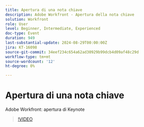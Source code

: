 ```yaml
---
title: Apertura di una nota chiave
description: Adobe Workfront - Apertura della nota chiave
solution: Workfront
role: User
level: Beginner, Intermediate, Experienced
doc-type: Event
duration: 949
last-substantial-update: 2024-08-29T00:00:00Z
jira: KT-16098
source-git-commit: 34eef234c654a62ad30929b99dcb4d09af48c29d
workflow-type: tm+mt
source-wordcount: '12'
ht-degree: 0%

---
```



# Apertura di una nota chiave

Adobe Workfront: apertura di Keynote

>[!VIDEO](https://video.tv.adobe.com/v/3433193/?learn=on)
